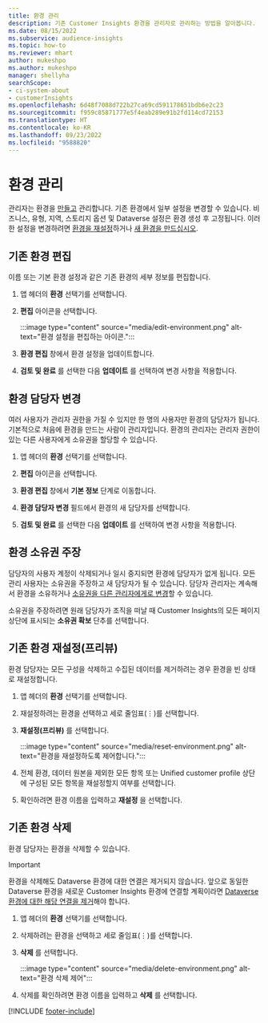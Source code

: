 ```yaml
---
title: 환경 관리
description: 기존 Customer Insights 환경을 관리자로 관리하는 방법을 알아봅니다.
ms.date: 08/15/2022
ms.subservice: audience-insights
ms.topic: how-to
ms.reviewer: mhart
author: mukeshpo
ms.author: mukeshpo
manager: shellyha
searchScope:
- ci-system-about
- customerInsights
ms.openlocfilehash: 6d48f7088d722b27ca69cd591178651bdb6e2c23
ms.sourcegitcommit: f959c85871777e5f4eab289e91b2fd114cd72153
ms.translationtype: HT
ms.contentlocale: ko-KR
ms.lasthandoff: 09/23/2022
ms.locfileid: "9588820"
---
```

# <a name="manage-environments"></a>환경 관리

관리자는 환경을 [만들고](create-environment.md) 관리합니다. 기존 환경에서 일부 설정을 변경할 수 있습니다. 비즈니스, 유형, 지역, 스토리지 옵션 및 Dataverse 설정은 환경 생성 후 고정됩니다. 이러한 설정을 변경하려면 [환경을 재설정](#reset-an-existing-environment-preview)하거나 [새 환경을 만드십시오](create-environment.md).

## <a name="edit-an-existing-environment"></a>기존 환경 편집

이름 또는 기본 환경 설정과 같은 기존 환경의 세부 정보를 편집합니다.

1. 앱 헤더의 **환경** 선택기를 선택합니다.

1. **편집** 아이콘을 선택합니다.

   :::image type="content" source="media/edit-environment.png" alt-text="환경 설정을 편집하는 아이콘.":::

1. **환경 편집** 창에서 환경 설정을 업데이트합니다.

1. **검토 및 완료** 를 선택한 다음 **업데이트** 를 선택하여 변경 사항을 적용합니다.

## <a name="change-the-owner-of-an-environment"></a>환경 담당자 변경

여러 사용자가 관리자 권한을 가질 수 있지만 한 명의 사용자만 환경의 담당자가 됩니다. 기본적으로 처음에 환경을 만드는 사람이 관리자입니다. 환경의 관리자는 관리자 권한이 있는 다른 사용자에게 소유권을 할당할 수 있습니다.

1. 앱 헤더의 **환경** 선택기를 선택합니다.

1. **편집** 아이콘을 선택합니다.

1. **환경 편집** 창에서 **기본 정보** 단계로 이동합니다.

1. **환경 담당자 변경** 필드에서 환경의 새 담당자를 선택합니다.  

1. **검토 및 완료** 를 선택한 다음 **업데이트** 를 선택하여 변경 사항을 적용합니다.

## <a name="claim-ownership-of-an-environment"></a>환경 소유권 주장

담당자의 사용자 계정이 삭제되거나 일시 중지되면 환경에 담당자가 없게 됩니다. 모든 관리 사용자는 소유권을 주장하고 새 담당자가 될 수 있습니다. 담당자 관리자는 계속해서 환경을 소유하거나 [소유권을 다른 관리자에게로 변경](#change-the-owner-of-an-environment)할 수 있습니다.

소유권을 주장하려면 원래 담당자가 조직을 떠날 때 Customer Insights의 모든 페이지 상단에 표시되는 **소유권 확보** 단추를 선택합니다.

## <a name="reset-an-existing-environment-preview"></a>기존 환경 재설정(프리뷰)

환경 담당자는 모든 구성을 삭제하고 수집된 데이터를 제거하려는 경우 환경을 빈 상태로 재설정합니다.

1. 앱 헤더의 **환경** 선택기를 선택합니다.

1. 재설정하려는 환경을 선택하고 세로 줄임표(&vellip;)를 선택합니다.

1. **재설정(프리뷰)** 를 선택합니다.

   :::image type="content" source="media/reset-environment.png" alt-text="환경을 재설정하도록 제어합니다.":::

1. 전체 환경, 데이터 원본을 제외한 모든 항목 또는 Unified customer profile 상단에 구성된 모든 항목을 재설정할지 여부를 선택합니다.

1. 확인하려면 환경 이름을 입력하고 **재설정** 을 선택합니다.

## <a name="delete-an-existing-environment"></a>기존 환경 삭제

환경 담당자는 환경을 삭제할 수 있습니다.

> [!IMPORTANT]
> 환경을 삭제해도 Dataverse 환경에 대한 연결은 제거되지 않습니다. 앞으로 동일한 Dataverse 환경을 새로운 Customer Insights 환경에 연결할 계획이라면 [Dataverse 환경에 대한 해당 연결을 제거](customer-insights-dataverse.md#remove-an-existing-connection-to-a-dataverse-environment)해야 합니다.

1. 앱 헤더의 **환경** 선택기를 선택합니다.

1. 삭제하려는 환경을 선택하고 세로 줄임표(&vellip;)를 선택합니다. 

1. **삭제** 를 선택합니다.

   :::image type="content" source="media/delete-environment.png" alt-text="환경 삭제 제어":::

1. 삭제를 확인하려면 환경 이름을 입력하고 **삭제** 를 선택합니다.

[!INCLUDE [footer-include](includes/footer-banner.md)]
